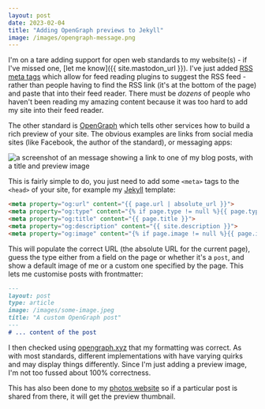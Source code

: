 ```yaml
---
layout: post
date: 2023-02-04
title: "Adding OpenGraph previews to Jekyll"
image: /images/opengraph-message.png
---
```


I'm on a tare adding support for open web standards to my website(s) - if I've missed one, [let me know]({{ site.mastodon_url }}). I've just added [RSS meta tags](https://www.petefreitag.com/item/384.cfm) which allow for feed reading plugins to suggest the RSS feed - rather than people having to find the RSS link (it's at the bottom of the page) and paste that into their feed reader. There must be _dozens_ of people who haven't been reading my amazing content because it was too hard to add my site into their feed reader.

The other standard is [OpenGraph](https://ogp.me) which tells other services how to build a rich preview of your site. The obvious examples are links from social media sites (like Facebook, the author of the standard), or messaging apps:

![a screenshot of an message showing a link to one of my blog posts, with a title and preview image](/images/opengraph-message.png)

This is fairly simple to do, you just need to add some `<meta>` tags to the `<head>` of your site, for example my [Jekyll](http://jekyllrb.com) template:

```html
<meta property="og:url" content="{{ page.url | absolute_url }}">
<meta property="og:type" content="{% if page.type != null %}{{ page.type }}{% elsif page.layout == "post" %}article{% else %}website{% endif %}">
<meta property="og:title" content="{{ page.title }}">
<meta property="og:description" content="{{ site.description }}">
<meta property="og:image" content="{% if page.image != null %}{{ page.image }}{% else %}/images/me.jpg{% endif %}">
```

This will populate the correct URL (the absolute URL for the current page), guess the type either from a field on the page or whether it's a `post`, and show a default image of me or a custom one specified by the page. This lets me customise posts with frontmatter:

```markdown
---
layout: post
type: article
image: /images/some-image.jpeg
title: "A custom OpenGraph post"
---
# ... content of the post
```

I then checked using [opengraph.xyz](http://opengraph.xyz) that my formatting was correct. As with most standards, different implementations with have varying quirks and may display things differently. Since I'm just adding a preview image, I'm not too fussed about 100% correctness.

This has also been done to my [photos website](https://pics.willhbr.net) so if a particular post is shared from there, it will get the preview thumbnail.